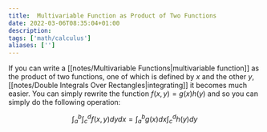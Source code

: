 ```yaml
---
title:  Multivariable Function as Product of Two Functions
date: 2022-03-06T08:35:04+01:00
description: 
tags: ['math/calculus']
aliases: ['']
---
```

If you can write a [[notes/Multivariable Functions|multivariable function]] as the product of two functions, one of which is defined by $x$ and the other $y$, [[notes/Double Integrals Over Rectangles|integrating]] it becomes much easier. You can simply rewrite the function $f(x,y) = g(x)h(y)$ and so you can simply do the following operation:

$$
\int_a^b\int_c^df(x,y)dydx=\int_a^bg(x)dx\int_c^dh(y)dy
$$